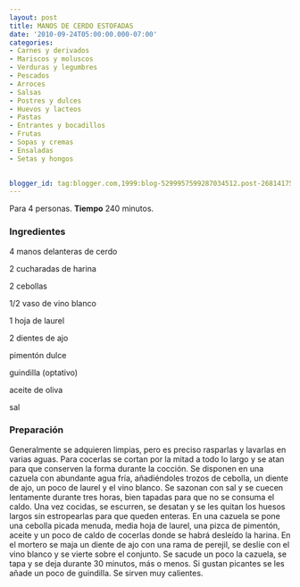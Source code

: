 ```yaml
---
layout: post
title: MANOS DE CERDO ESTOFADAS
date: '2010-09-24T05:00:00.000-07:00'
categories:
- Carnes y derivados
- Mariscos y moluscos
- Verduras y legumbres
- Pescados
- Arroces
- Salsas
- Postres y dulces
- Huevos y lacteos
- Pastas
- Entrantes y bocadillos
- Frutas
- Sopas y cremas
- Ensaladas
- Setas y hongos
 

blogger_id: tag:blogger.com,1999:blog-5299957599287034512.post-268141753367767569
---
```


Para 4 personas.
<b>Tiempo</b> 240 minutos.

<h3>Ingredientes</h3>

4 manos delanteras de cerdo

2 cucharadas de harina

2 cebollas

1/2 vaso de vino blanco

1 hoja de laurel

2 dientes de ajo

pimentón dulce

guindilla (optativo)

aceite de oliva

sal

<h3>Preparación</h3>

Generalmente se adquieren limpias, pero es preciso rasparlas y lavarlas en varias aguas. Para cocerlas se cortan por la mitad a todo lo largo y se atan para que conserven la forma durante la cocción. Se disponen en una cazuela con abundante agua fría, añadiéndoles trozos de cebolla, un diente de ajo, un poco de laurel y el vino blanco. Se sazonan con sal y se cuecen lentamente durante tres horas, bien tapadas para que no se consuma el caldo. Una vez cocidas, se escurren, se desatan y se les quitan los huesos largos sin estropearlas para que queden enteras. En una cazuela se pone una cebolla picada menuda, media hoja de laurel, una pizca de pimentón, aceite y un poco de caldo de cocerlas donde se habrá desleído la harina. En el mortero se maja un diente de ajo con una rama de perejil, se deslíe con el vino blanco y se vierte sobre el conjunto. Se sacude un poco la cazuela, se tapa y se deja durante 30 minutos, más o menos. Si gustan picantes se les añade un poco de guindilla. Se sirven muy calientes.

